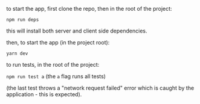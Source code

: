 to start the app, first clone the repo, then in the root of the project:

`npm run deps`

this will install both server and client side dependencies.

then, to start the app (in the project root):

`yarn dev`

to run tests, in the root of the project:

`npm run test a` (the `a` flag runs all tests)

(the last test throws a "network request failed" error which is caught by the application - this is expected).
